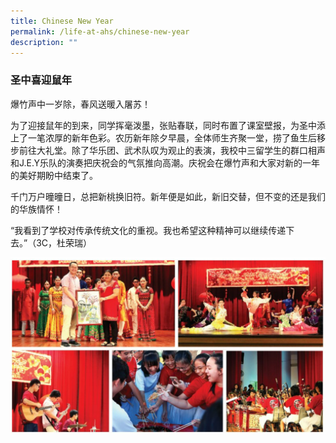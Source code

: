 ```yaml
---
title: Chinese New Year
permalink: /life-at-ahs/chinese-new-year
description: ""
---
```

### 圣中喜迎鼠年

爆竹声中一岁除，春风送暖入屠苏！

为了迎接鼠年的到来，同学挥毫泼墨，张贴春联，同时布置了课室壁报，为圣中添上了一笔浓厚的新年色彩。农历新年除夕早晨，全体师生齐聚一堂，捞了鱼生后移步前往大礼堂。除了华乐团、武术队叹为观止的表演，我校中三留学生的群口相声和J.E.Y乐队的演奏把庆祝会的气氛推向高潮。庆祝会在爆竹声和大家对新的一年的美好期盼中结束了。

千门万户曈曈日，总把新桃换旧符。新年便是如此，新旧交替，但不变的还是我们的华族情怀！

“我看到了学校对传承传统文化的重视。我也希望这种精神可以继续传递下去。”（3C，杜荣瑞）

![cny](/images/cny.png)